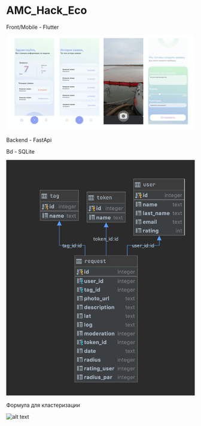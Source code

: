 # AMC_Hack_Eco

Front/Mobile - Flutter

![alt text](ui.png "UI")

Backend - FastApi

Bd - SQLite

![alt text](db.png "DB")

Формула для кластеризации

![alt text](claster.png "DB")
